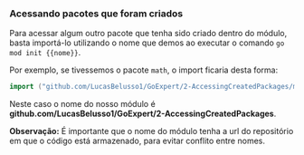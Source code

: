 ### Acessando pacotes que foram criados

Para acessar algum outro pacote que tenha sido criado dentro do módulo, basta importá-lo utilizando o nome que demos
ao executar o comando `go mod init {{nome}}`.

Por exemplo, se tivessemos o pacote `math`, o import ficaria desta forma:

```GO
import ("github.com/LucasBelusso1/GoExpert/2-AccessingCreatedPackages/math")
```

Neste caso o nome do nosso módulo é **github.com/LucasBelusso1/GoExpert/2-AccessingCreatedPackages**.

**Observação:** É importante que o nome do módulo tenha a url do repositório em que o código está armazenado, para
evitar conflito entre nomes.